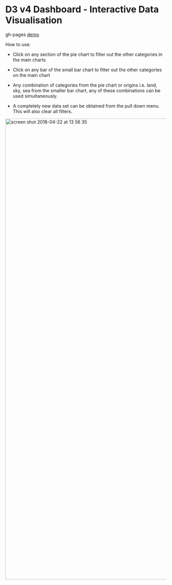 # D3 v4 Dashboard - Interactive Data Visualisation

gh-pages [demo](https://shanegibney.github.io/Interactive-Data-Visualisation/)

How to use:

* Click on any section of the pie chart to filter out the other categories in the main charts

* Click on any bar of the small bar chart to filter out the other categories on the main chart

* Any combination of categories from the pie chart or origins i.e. land, sky, sea from the smaller bar chart, any of these combinations can be used simultaneously.

* A completely new data set can be obtained from the pull down menu. This will also clear all filters.

<img width="1440" alt="screen shot 2018-04-22 at 13 56 35" src="https://user-images.githubusercontent.com/17167992/39095243-470629ce-4635-11e8-94e3-671e5d644dc9.png">
